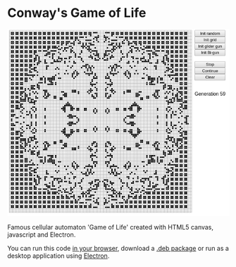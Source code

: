 # Conway's Game of Life
![Screenshot](https://github.com/CellarD0-0r/game-of-life/blob/master/app/screenshot.png?raw=true)

Famous cellular automaton 'Game of Life' created with HTML5 canvas, javascript and Electron.

You can run this code [in your browser](https://codepen.io/CellarD0-0r/pen/gggmvY), download a [.deb package](https://github.com/CellarD0-0r/game-of-life/releases) or run as a desktop application using [Electron](https://github.com/electron/electron).
